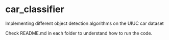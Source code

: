 # car_classifier
Implementing different object detection algorithms on the UIUC car dataset


Check README.md in each folder to understand how to run the code.
